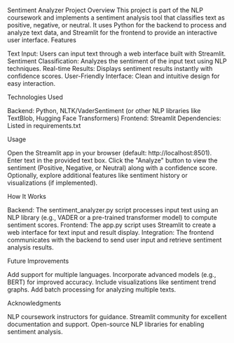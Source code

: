Sentiment Analyzer Project
Overview
This project is part of the NLP coursework and implements a sentiment analysis tool that classifies text as positive, negative, or neutral. It uses Python for the backend to process and analyze text data, and Streamlit for the frontend to provide an interactive user interface.
Features

Text Input: Users can input text through a web interface built with Streamlit.
Sentiment Classification: Analyzes the sentiment of the input text using NLP techniques.
Real-time Results: Displays sentiment results instantly with confidence scores.
User-Friendly Interface: Clean and intuitive design for easy interaction.

Technologies Used

Backend: Python, NLTK/VaderSentiment (or other NLP libraries like TextBlob, Hugging Face Transformers)
Frontend: Streamlit
Dependencies: Listed in requirements.txt

Usage

Open the Streamlit app in your browser (default: http://localhost:8501).
Enter text in the provided text box.
Click the "Analyze" button to view the sentiment (Positive, Negative, or Neutral) along with a confidence score.
Optionally, explore additional features like sentiment history or visualizations (if implemented).

How It Works

Backend: The sentiment_analyzer.py script processes input text using an NLP library (e.g., VADER or a pre-trained transformer model) to compute sentiment scores.
Frontend: The app.py script uses Streamlit to create a web interface for text input and result display.
Integration: The frontend communicates with the backend to send user input and retrieve sentiment analysis results.

Future Improvements

Add support for multiple languages.
Incorporate advanced models (e.g., BERT) for improved accuracy.
Include visualizations like sentiment trend graphs.
Add batch processing for analyzing multiple texts.

Acknowledgments

NLP coursework instructors for guidance.
Streamlit community for excellent documentation and support.
Open-source NLP libraries for enabling sentiment analysis.

